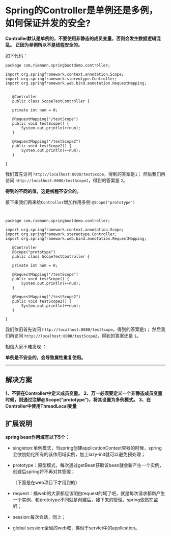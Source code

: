 # Spring的Controller是单例还是多例，如何保证并发的安全?



**Controller默认是单例的，不要使用非静态的成员变量，否则会发生数据逻辑混乱。**
**正因为单例所以不是线程安全的。**

如下代码：

```
package com.riemann.springbootdemo.controller;

import org.springframework.context.annotation.Scope;
import org.springframework.stereotype.Controller;
import org.springframework.web.bind.annotation.RequestMapping;


   @Controller
   public class ScopeTestController {

   private int num = 0;

   @RequestMapping("/testScope")
   public void testScope() {
       System.out.println(++num);
   }

   @RequestMapping("/testScope2")
   public void testScope2() {
       System.out.println(++num);
   }

}
```



我们首先访问 `http://localhost:8080/testScope`，得到的答案是`1`；
然后我们再访问 `http://localhost:8080/testScope2`，得到的答案是 `2`。

**得到的不同的值，这是线程不安全的。**



接下来我们再来给`Controller`增加作用多例 `@Scope("prototype")`

```


package com.riemann.springbootdemo.controller;

import org.springframework.context.annotation.Scope;
import org.springframework.stereotype.Controller;
import org.springframework.web.bind.annotation.RequestMapping;

   @Controller
   @Scope("prototype")
   public class ScopeTestController {

   private int num = 0;

   @RequestMapping("/testScope")
   public void testScope() {
       System.out.println(++num);
   }

   @RequestMapping("/testScope2")
   public void testScope2() {
       System.out.println(++num);
   }

}
```

我们依旧首先访问 `http://localhost:8080/testScope`，得到的答案是`1`；
然后我们再访问 `http://localhost:8080/testScope2`，得到的答案还是 `1`。



相信大家不难发现 ：

**单例是不安全的，会导致属性重复使用。**

------

## 解决方案

**1、不要在Controller中定义成员变量。**
**2、万一必须要定义一个非静态成员变量时候，则通过注解@Scope(“prototype”)，将其设置为多例模式。**
**3、在Controller中使用ThreadLocal变量**



## 扩展说明

**spring bean作用域有以下5个：**

- singleton:单例模式，当spring创建applicationContext容器的时候，spring会欲初始化所有的该作用域实例，加上lazy-init就可以避免预处理；

- prototype：原型模式，每次通过getBean获取该bean就会新产生一个实例，创建后spring将不再对其管理；

  （下面是在web项目下才用到的）

- request：搞web的大家都应该明白request的域了吧，就是每次请求都新产生一个实例，和prototype不同就是创建后，接下来的管理，spring依然在监听；

- session:每次会话，同上；

- global session:全局的web域，类似于servlet中的application。

